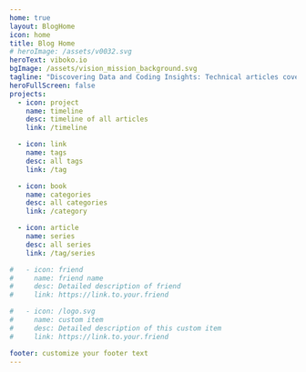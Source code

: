 ```yaml
---
home: true
layout: BlogHome
icon: home
title: Blog Home
# heroImage: /assets/v0032.svg
heroText: viboko.io
bgImage: /assets/vision_mission_background.svg
tagline: "Discovering Data and Coding Insights: Technical articles covering diverse subjects like Python coding and data engineering, among other topics."
heroFullScreen: false
projects:
  - icon: project
    name: timeline
    desc: timeline of all articles
    link: /timeline

  - icon: link
    name: tags
    desc: all tags
    link: /tag

  - icon: book
    name: categories
    desc: all categories
    link: /category

  - icon: article
    name: series
    desc: all series
    link: /tag/series

#   - icon: friend
#     name: friend name
#     desc: Detailed description of friend
#     link: https://link.to.your.friend

#   - icon: /logo.svg
#     name: custom item
#     desc: Detailed description of this custom item
#     link: https://link.to.your.friend

footer: customize your footer text
---
```

